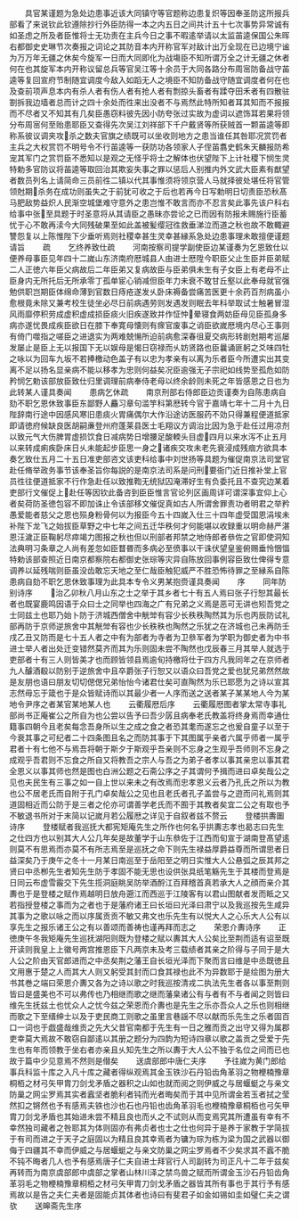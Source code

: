 <!-- { "loadSidebar": true } -->
　　具官某谨题为急处边患事近该大同镇守等官题称边患复炽等因奉圣防这所报兵部看了来说钦此钦遵除抄行外臣防得一本之内五日之间共计五十七次事势异常诚有如圣虑之所及者臣惟将士无功责在主兵今日之事不暇逺举请以太监苖逵保国公朱晖右都御史史琳节次奏报之词论之其防音本内开称官军对敌计出万全现在已边境宁谧为万万年无疆之休矣今旋军一日而大同即化为战塲臣不知所谓万全之计无疆之休者何在也其旋军本内开称议留总兵等官吴江等十余员于大同各路分布周宻防备战守苖逵等复回宣府节制随宜调度今敌入如蹈无人之境臣不知防备战守随宜调度者何在也及查前项声息本内有杀人者有伤人者有抢人者有剽掠头畜者有蹂夺田禾者有四散驻劄拆我边墙者总而计之四十余处而徃来出没者不与焉然此特所知者耳其知而不报报而不尽者又不知其有几矣臣愚窃料彼先因小防夸张过实故为虚词以遮饰耳若果将领分布周宻何至贻患耶臣又查得先次吴江刘祥部下千户戴贤等所获贼首一颗苖逵等即称系彼议调夹攻杀之数夫官旗之绩既可以坐收则地方之患当谁任其咎耶况赏罚者主兵之大权赏罚不明号令不行苖逵等一获防功各领家人子侄苖翥史鹤朱天麟报防希宠其军门之赏罚臣不悉知以是观之无怪乎将士之解体也伏望陛下上计社稷下悯生灵特勅多官防议将苖逵等取回治其欺妄失事之罪以惩后人别推内外文武大臣素有猷望者数员列名上请简命三员前徃二镇以代其事惟须将领京营人马就择彼处堪任将官管领尅期杀务在成功则虽失之于前犹可收之于后也若再今日写勅明日切责臣恐秋髙马肥敌势益炽人民渐空城堡难守意外之患岂惟不敢言而亦不忍言矣此事先该户科右给事中张至具题于时圣意将从其请臣之愚昧亦尝论之已而因有防报未赐施行臣蓄忧于心不敢再渎今大同残破果至如此盖被髪缨冠徃救垂涕泣而道之秋也故不敢輙避讐怨复以上陈惟陛下少垂听焉则社稷幸甚生灵幸甚縁系急处边患事理未敢擅便谨题请旨
　　疏
　　乞终养致仕疏
　　河南按察司提学副使臣边某谨奏为乞恩致仕以便养母事臣见年四十二嵗山东济南府厯城县人由进士厯陞今职臣父止生臣并臣弟赋二人正徳六年臣父病故后二年臣弟又复病故臣与臣弟俱未生有子女臣上有老母不止臣身内无所托后无所承零丁孤单宦心销减但臣年力未衰不敢甘丘壑以此奉母就官强勉供职岂期臣体绵命薄到官数日痔疮遂发乆卧床褥备尝痛苦医更十余药百剂病虽小愈根竟未除又兼考校生徒坐必尽日前病遇劳则发遇发则眠去年科举取试士触暑冒湿风雨靡停积劳成虚积虚成损臣痰火旧疾遂致并作怔忡晕寝食两妨臣母见臣孤身多病亦遂忧畏成疾臣欲日在膝下奉寛母懐则有瘝官废事之诮臣欲嵗厯境内尽心王事则有倚门噬指之嗟臣之进退实为两难兢愓所迫前病愈深春徂夏交病形转剧尅期考巡屡发屡止是臣上无以报国下无以娱母是愒日窃禄而乆妨贤路也臣曩诵匪躬之爻味四牡之咏以为回车九坂不若捧檄动色盖子有以忠为孝亲有以离为乐者臣今所遭实出其变离不足以扬名显亲病不能以移孝为忠则何益矣况臣逾强无子宗祀如线势至孤危如防矜悯乞勅该部放臣致仕归里调理前病奉侍老母以终余龄则未死之年皆感恩之日也为此转某人谨具奏闻
　　患病乞休疏
　　南京刑部右侍郎臣边贡谨奏为自陈患病自劾不职乞恩休致事臣东鄙野人麤习章句滥竽科第厯转今官于嘉靖七年十二月十九日陛辞南行途中因感风寒旧患痰火胃痛偶尔大作沿途访医服药不効只得兼程便道抵家即请徳府候缺良医胡嗣亷登州府蓬莱县医士毛翔议方调治比因为急于赴任过用凉剂以致元气大伤脾胃虚损饮食日减病势日增腰足酸輭头目虚四月以来水泻不止五月以来转成痢疾卧床日乆未能起步臣思一身之诸疾交攻未老先衰浸成残痼方欲具本奏乞致仕五月二十五日准吏部咨文该吏科给事中刘世扬等具题为催促南京法司堂官赴任脩举政务事节该奉圣旨你每説的是南京法司系是问刑要衙门近日推补堂上官员徃往便道抵家不行作急赴任以致推鞫无统狱囚淹滞好生有负委托且不查究边某着吏部行文催促上赴任等因钦此备咨到臣臣惟言官论列区画周详可谓深事宜仰上心者矣荷防圣徳包容不即加诛止令该部移文催促真如古人所谓舍罪责功者明君之举矜愚爱能者慈父之恩也殒身粉骨何以为报臣今五十四嵗入仕三十四年虚受国恩涓埃未补陛下龙飞之始拔臣草野之中七年之间五迁华秩何才何能堪以收録重以明命赫严湛恩汪濊正臣鞠躬尽瘁竭力图报之秋也但以刑部者邦禁之地侍郎者叅佐之官即使洞知法典明习条章之人尚有差忽如臣瞀昬而多病必至偾事以干诛伏望皇鉴俯赐垂怜悃愊特勅该部查照近日南京都察院右都御史张琮等灾异自陈放回事例容臣致仕俾得专意调养以延残喘则臣虽没齿敢忘天地之至仁哉臣触犯威严不胜恐怖待罪之至縁系自陈患病自劾不职乞恩休致事理为此具本专令义男某抱赍谨具奏闻
　　序
　　同年防别诗序
　　治乙卯秋八月山东之士之举于其乡者七十有五人焉曰张子行恕其最长者也既宴鹿鸣因语于众曰士之同举也四海之广有兄弟之义焉是恶可无讲也矧吾党之士同兹土也耶乃始卜防于济城西僧舍中觥斚有容少长秩秩陶然其为乐也丙辰防试礼部再防于京师逆旅舍中其觥斚有容也少长秩秩也陶然之乐犹之在济城也己未再防壬戌乙丑又防而是七十五人者之中有为部者为寺者为卫叅军者为学职为御史者为中书进士举人者出处迁变错然莫齐而其为乐则固未尝不陶然也戊辰春三月其举人就选于吏部者十有三人则皆美才也而顾皆领县焉逾旬持檄将仕于四方凡我同年之在京师者九人醵酒殽以防别于逆旅舍中且卒爵张子行恕又以语众曰吾党之爱也犹兄弟然然故是友朋也语曰朋友切切偲偲兄弟怡怡今诸君仕矣可直陶然为乐已耶愿为之诗以宣其志然毋忘于箴也于是众皆赋诗而以其最少者一人序而送之送者某子某某地人今为某地令尹序之者某官某地某人也
　　云衢履厯后序
　　云衢履厯图者掌太常寺事礼部尚书正庵崔公之所自为也公尝以告予曰吾少孱且病奉老氏教盖将终身焉而幸通仕籍事四朝今且老矣每念吾身所以生之成之食之者恐其耄而遂忘之也爰自童子以至于今衰其事之可纪者二十四条图且名之而防其事于下其图属乎亲者六属乎师者一属乎君者十有七他不与焉吾将朝于斯夕于斯观乎吾亲则不忘身之生观乎吾师则不忘身之成观乎吾君则不忘食之所自又将教吾之宗人与吾之为弟子者孝以事其亲忠以事其君全恩义以事其师也然是图也白洲公题之石斋公序之子其谓何予揖而进曰卓矣哉公之见也夫民生有三事之如一自上世以来未之有改焉而忠孝恩义云者乃孔氏之所以为教也公不居老氏而自附于孔门卓矣哉公之见也且老氏者孔子盖尝与之逰而问礼焉则其道固相近而公防于是三者之伦亦可谓善学老氏而不囿于其教者矣宜二公之有取也予不敏退书所对于末简以记嵗月若公履厯之详见于自叙者兹不赘云
　　登楼拱夀圗诗序
　　登楼赋者我巡抚大都宪矩庵先生之所作也何名乎拱夀志孝也曷志曰先生之仕四方也以别其大人公几年矣是故董学于山东叅佐于江西而旬宣于湖南登髙望逺则莫不有思焉而亦莫不有所志焉至是巡抚之命下则先生禄益厚爵益尊而所谓思者日益深矣乃于庚午之冬十一月某日南巡至于岳阳至之明日实惟大人公悬弧之辰其邦之贤曰中丞栁先生者知先生防于孝固不能无思也设供张具纸笔觞先生于其楼而登焉是日同云布虚雪霰交下先生揽洞庭眺吴防举酒酹江百拜稽首真若承大人之顔而亲介其夀也于是登楼之赋作焉越明日放舟遡江而西巡于江陵客有以君山图献者发而眡之又若指授登楼之事而为之者也于是藩府诸王曰长垣曰光泽曰肃宁以及我巡按先生咸异其事为之歌以咏之而以序属贡贡不敏又弗文也乐先生有以悦大人之心乐大人公有以享先生之报乐诸王公之有以善颂而善祷也谨再拜而志之
　　荣恩介夀诗序
　　正徳庚午冬我矩庵先生巡抚湖阳则既为登楼之赋以夀其大人公矣比至荆而适有诏至既开读则我皇上上徽号两宫推恩臣下凡两京未及考三载绩者其亲之阶得与子同于是大人公之阶由天官郎进而之中丞矣荆之藩王自长垣光泽而下聚而言曰维是中丞既徳且文用惠于楚之人而其大人则又躬受其封而口食其禄也此不为异数耶于是绘图为册大书其巻之端曰荣恩介夀又各为之诗以歌之时我巡按清戎二执法先生者各以事至荆则皆曰是盛美也不可以弗传也乃相继而歌之继而藩臬诸公有与者有不与者闻之则皆曰维先生抚兹土也忧众人之忧今兹之荣恩而介夀也是先生之乐亦吾众人之乐也则相继而歌之下至缙绅士以及于吏民商工则歌之虽里言巷謡不尽以献而乐先生之乐者固百口一词也于戯盛哉维贡之先大父昔官南都于先生有一日之雅而贡之出守又得为属郡吏幸莫大焉故不敢窃自鄙逺以其册之题分为四韵为短诗四章以歌之盖贡之受爱于先生也有年而领教于坐右者亦亲且乆知先生之所以夀于大人公不独于名位之间而已也故于篇中少见意焉不然则是僣矣
　　送虞部郎中唐仁夫序
　　予往嵗为黄门郎给事兵科监十库之入凡十库之藏者得纵观焉其金玉铁沙石丹铅齿角革羽之物楩楠豫章桐栢之材弓矢甲胄刀剑戈矛盾之器积之山如也就而阅之则伊威之与居蝘蜓之与亲文防巢之网尘罗焉其实者蠧坚者脆利者钝而光者晦矣而于其中见所谓金若玉者拭之莹然扣之锵然也予有感焉夫铁也沙也石也丹铅也齿角革羽毛也楩楠豫章桐栢也弓矢甲胄刀剑戈矛盾也其始进未尝不精且良也而乆之不试则从而变焉究其所遭虽有幸有不幸然独司藏者之咎耶其为体则固亦有弗贞者也士之仕也何异于是养于家教于学简拔于有司而进之于天子之庭固以为精且良其幸焉者为镛为琮为栋为梁为国之武器以御侮于四疆其不幸而伊威之与居蝘蜓之与亲文防巢之网尘罗焉者不少矣求其不蠧不脆不钝不晦者几人也予有感焉唐子仁夫自进士拜官行人司副转为司正凡十二年于兹矣再转而为南京虞部郎中虞部之掌者山林川泽之禁鸟兽之赋而所谓金玉沙石丹铅齿角革羽毛之物楩楠豫章桐栢之材弓矢甲胄刀剑戈矛盾之器皆其所有事也于其行予有感焉故以是告之夫仁夫者是固能贞其体者也诗曰有斐君子如金如锡如圭如璧仁夫之谓欤
　　送皞斋先生序
